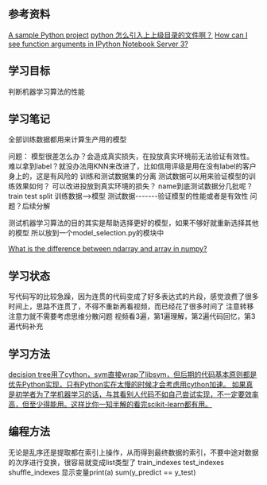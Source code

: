 ## 参考资料
[A sample Python project](https://github.com/pypa/sampleproject)
[python 怎么引入上上级目录的文件啊？](https://www.v2ex.com/t/163653)
[How can I see function arguments in IPython Notebook Server 3?](https://stackoverflow.com/questions/30855169/how-can-i-see-function-arguments-in-ipython-notebook-server-3)


## 学习目标
判断机器学习算法的性能

## 学习笔记
全部训练数据都用来计算生产用的模型

问题：
模型很差怎么办？会造成真实损失，在投放真实环境前无法验证有效性。
难以拿到label？就没办法用KNN来改进了，比如信用评级是用在没有label的客户身上的，这是有风险的
训练和测试数据集的分离
测试数据可以用来验证模型的训练效果如何？
可以改进投放到真实环境的损失？
name到底测试数据分几批呢？
train test split
训练数据-->模型
测试数据-------验证模型的性能或者是有效性
问题？后续分解

测试机器学习算法的目的其实是帮助选择更好的模型，如果不够好就重新选择其他的模型
所以放到一个model_selection.py的模块中


[ What is the difference between ndarray and array in numpy?](https://stackoverflow.com/questions/15879315/what-is-the-difference-between-ndarray-and-array-in-numpy)

## 学习状态
写代码写的比较急躁，因为连贯的代码变成了好多表达式的片段，感觉浪费了很多时间上，思路不连贯了，不得不重新再看视频，而已经花了很多时间了
注意转移注意力就不需要考虑思维分散问题
视频看3遍，第1遍理解，第2遍代码回忆，第3遍代码补充

## 学习方法
[decision tree用了cython，svm直接wrap了libsvm，但后期的代码基本原则都是优先Python实现，只有Python实在太慢的时候才会考虑用cython加速。
如果真是初学者为了学机器学习的话，与其看别人代码不如自己尝试实现，不一定要效率高，但至少得能用。这样比你一知半解的看完scikit-learn都有用。](https://www.zhihu.com/question/37217348#answer-23879869)

## 编程方法
无论是乱序还是提取都在索引上操作，从而得到最终数据的索引，不要中途对数据的次序进行变换，很容易就变成list类型了
train_indexes
test_indexes
shuffle_indexes
显示变量print(a)
sum(y_predict == y_test)

